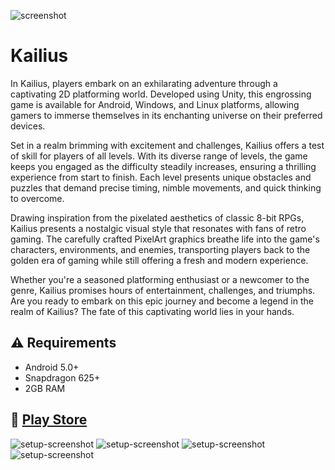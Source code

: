 ![screenshot](images/0.png)

# Kailius
In Kailius, players embark on an exhilarating adventure through a captivating 2D platforming world. Developed using Unity, this engrossing game is available for Android, Windows, and Linux platforms, allowing gamers to immerse themselves in its enchanting universe on their preferred devices.

Set in a realm brimming with excitement and challenges, Kailius offers a test of skill for players of all levels. With its diverse range of levels, the game keeps you engaged as the difficulty steadily increases, ensuring a thrilling experience from start to finish. Each level presents unique obstacles and puzzles that demand precise timing, nimble movements, and quick thinking to overcome.

Drawing inspiration from the pixelated aesthetics of classic 8-bit RPGs, Kailius presents a nostalgic visual style that resonates with fans of retro gaming. The carefully crafted PixelArt graphics breathe life into the game's characters, environments, and enemies, transporting players back to the golden era of gaming while still offering a fresh and modern experience.

Whether you're a seasoned platforming enthusiast or a newcomer to the genre, Kailius promises hours of entertainment, challenges, and triumphs. Are you ready to embark on this epic journey and become a legend in the realm of Kailius? The fate of this captivating world lies in your hands.

## :warning: Requirements
* Android 5.0+
* Snapdragon 625+
* 2GB RAM

## :iphone: [Play Store](https://play.google.com/store/apps/details?id=com.waniapps.Kailius.game.android)

![setup-screenshot](images/1.jpg)
![setup-screenshot](images/2.jpg)
![setup-screenshot](images/3.jpg)
![setup-screenshot](images/4.jpg)
